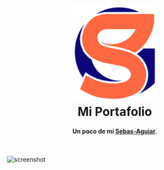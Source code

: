<h1 align="center">
  <br>
  <img src="./src/assets/logo_PersonalR.png" alt="" width="200"></a>
  <br>
  Mi Portafolio
  <br>
</h1>


<h4 align="center">Un poco de mi <a href="https://github.com/AGUIAR-SEBAS/portafolio-react-sebas" target="_blank">Sebas-Aguiar</a>.</h4>

<br>

![screenshot](https://github.com/AGUIAR-SEBAS/portafolio-react-sebas/blob/main/src/assets/screenshot.png)


